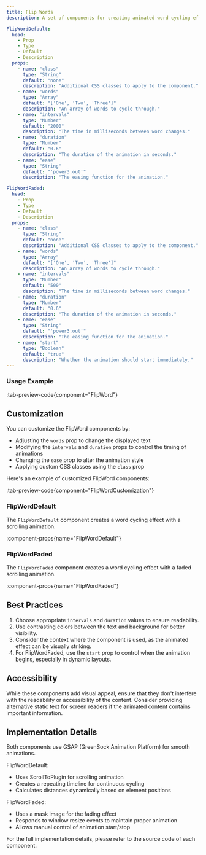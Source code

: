 ```yaml
---
title: Flip Words
description: A set of components for creating animated word cycling effects with different styles.

FlipWordDefault:
  head:
    - Prop
    - Type
    - Default
    - Description
  props:
    - name: "class"
      type: "String"
      default: "none"
      description: "Additional CSS classes to apply to the component."
    - name: "words"
      type: "Array"
      default: "['One', 'Two', 'Three']"
      description: "An array of words to cycle through."
    - name: "intervals"
      type: "Number"
      default: "2000"
      description: "The time in milliseconds between word changes."
    - name: "duration"
      type: "Number"
      default: "0.6"
      description: "The duration of the animation in seconds."
    - name: "ease"
      type: "String"
      default: "'power3.out'"
      description: "The easing function for the animation."

FlipWordFaded:
  head:
    - Prop
    - Type
    - Default
    - Description
  props:
    - name: "class"
      type: "String"
      default: "none"
      description: "Additional CSS classes to apply to the component."
    - name: "words"
      type: "Array"
      default: "['One', 'Two', 'Three']"
      description: "An array of words to cycle through."
    - name: "intervals"
      type: "Number"
      default: "500"
      description: "The time in milliseconds between word changes."
    - name: "duration"
      type: "Number"
      default: "0.6"
      description: "The duration of the animation in seconds."
    - name: "ease"
      type: "String"
      default: "'power3.out'"
      description: "The easing function for the animation."
    - name: "start"
      type: "Boolean"
      default: "true"
      description: "Whether the animation should start immediately."
---
```


### Usage Example

:tab-preview-code{component="FlipWord"}

## Customization

You can customize the FlipWord components by:

- Adjusting the `words` prop to change the displayed text
- Modifying the `intervals` and `duration` props to control the timing of animations
- Changing the `ease` prop to alter the animation style
- Applying custom CSS classes using the `class` prop

Here's an example of customized FlipWord components:

:tab-preview-code{component="FlipWordCustomization"}

### FlipWordDefault

The `FlipWordDefault` component creates a word cycling effect with a scrolling animation.

:component-props{name="FlipWordDefault"}

### FlipWordFaded

The `FlipWordFaded` component creates a word cycling effect with a faded scrolling animation.

:component-props{name="FlipWordFaded"}

## Best Practices

1. Choose appropriate `intervals` and `duration` values to ensure readability.
2. Use contrasting colors between the text and background for better visibility.
3. Consider the context where the component is used, as the animated effect can be visually striking.
4. For FlipWordFaded, use the `start` prop to control when the animation begins, especially in dynamic layouts.

## Accessibility

While these components add visual appeal, ensure that they don't interfere with the readability or accessibility of the content. Consider providing alternative static text for screen readers if the animated content contains important information.

## Implementation Details

Both components use GSAP (GreenSock Animation Platform) for smooth animations.

FlipWordDefault:

- Uses ScrollToPlugin for scrolling animation
- Creates a repeating timeline for continuous cycling
- Calculates distances dynamically based on element positions

FlipWordFaded:

- Uses a mask image for the fading effect
- Responds to window resize events to maintain proper animation
- Allows manual control of animation start/stop

For the full implementation details, please refer to the source code of each component.
